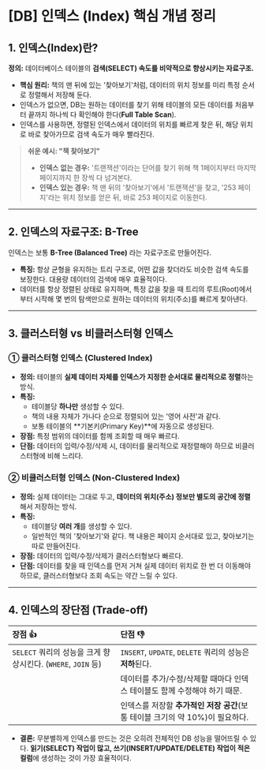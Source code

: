 # [DB] 인덱스 (Index) 핵심 개념 정리

## 1. 인덱스(Index)란?

**정의:** 데이터베이스 테이블의 **검색(SELECT) 속도를 비약적으로 향상시키는 자료구조.**

-   **핵심 원리:** 책의 맨 뒤에 있는 '찾아보기'처럼, 데이터의 위치 정보를 미리 특정 순서로 정렬해서 저장해 둔다.
-   인덱스가 없으면, DB는 원하는 데이터를 찾기 위해 테이블의 모든 데이터를 처음부터 끝까지 하나씩 다 확인해야 한다(**Full Table Scan**).
-   인덱스를 사용하면, 정렬된 인덱스에서 데이터의 위치를 빠르게 찾은 뒤, 해당 위치로 바로 찾아가므로 검색 속도가 매우 빨라진다.

> **쉬운 예시: "책 찾아보기"**
> -   **인덱스 없는 경우:** '트랜잭션'이라는 단어를 찾기 위해 책 1페이지부터 마지막 페이지까지 한 장씩 다 넘겨본다.
> -   **인덱스 있는 경우:** 책 맨 뒤의 '찾아보기'에서 '트랜잭션'을 찾고, '253 페이지'라는 위치 정보를 얻은 뒤, 바로 253 페이지로 이동한다.

---

## 2. 인덱스의 자료구조: B-Tree

인덱스는 보통 **B-Tree (Balanced Tree)** 라는 자료구조로 만들어진다.

-   **특징:** 항상 균형을 유지하는 트리 구조로, 어떤 값을 찾더라도 비슷한 검색 속도를 보장한다. 대용량 데이터의 검색에 매우 효율적이다.
-   데이터를 항상 정렬된 상태로 유지하며, 특정 값을 찾을 때 트리의 루트(Root)에서부터 시작해 몇 번의 탐색만으로 원하는 데이터의 위치(주소)를 빠르게 찾아낸다.


---

## 3. 클러스터형 vs 비클러스터형 인덱스



### ① 클러스터형 인덱스 (Clustered Index)

-   **정의:** 테이블의 **실제 데이터 자체를 인덱스가 지정한 순서대로 물리적으로 정렬**하는 방식.
-   **특징:**
    -   테이블당 **하나만** 생성할 수 있다.
    -   책의 내용 자체가 가나다 순으로 정렬되어 있는 '영어 사전'과 같다.
    -   보통 테이블의 **기본키(Primary Key)**에 자동으로 생성된다.
-   **장점:** 특정 범위의 데이터를 함께 조회할 때 매우 빠르다.
-   **단점:** 데이터의 입력/수정/삭제 시, 데이터를 물리적으로 재정렬해야 하므로 비클러스터형에 비해 느리다.

### ② 비클러스터형 인덱스 (Non-Clustered Index)

-   **정의:** 실제 데이터는 그대로 두고, **데이터의 위치(주소) 정보만 별도의 공간에 정렬**해서 저장하는 방식.
-   **특징:**
    -   테이블당 **여러 개**를 생성할 수 있다.
    -   일반적인 책의 '찾아보기'와 같다. 책 내용은 페이지 순서대로 있고, 찾아보기는 따로 만들어진다.
-   **장점:** 데이터의 입력/수정/삭제가 클러스터형보다 빠르다.
-   **단점:** 데이터를 찾을 때 인덱스를 먼저 거쳐 실제 데이터 위치로 한 번 더 이동해야 하므로, 클러스터형보다 조회 속도는 약간 느릴 수 있다.

---

## 4. 인덱스의 장단점 (Trade-off)

| 장점 👍 | 단점 👎 |
| :--- | :--- |
| `SELECT` 쿼리의 성능을 크게 향상시킨다. (`WHERE`, `JOIN` 등) | `INSERT`, `UPDATE`, `DELETE` 쿼리의 성능은 **저하**된다. |
| | 데이터를 추가/수정/삭제할 때마다 인덱스 테이블도 함께 수정해야 하기 때문. |
| | 인덱스를 저장할 **추가적인 저장 공간**(보통 테이블 크기의 약 10%)이 필요하다. |

-   **결론:** 무분별하게 인덱스를 만드는 것은 오히려 전체적인 DB 성능을 떨어뜨릴 수 있다. **읽기(SELECT) 작업이 많고, 쓰기(INSERT/UPDATE/DELETE) 작업이 적은 컬럼**에 생성하는 것이 가장 효율적이다.
